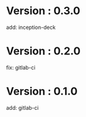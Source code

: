 # Version : 0.3.0

add: inception-deck

# Version : 0.2.0

fix: gitlab-ci

# Version : 0.1.0

add: gitlab-ci

